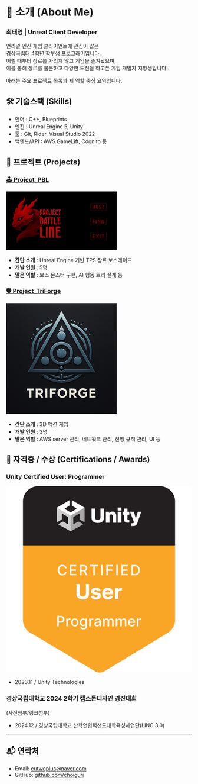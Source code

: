 # 👋 소개 (About Me) 
### 최태영 | Unreal Client Developer

언리얼 엔진 게임 클라이언트에 관심이 많은   
경상국립대 4학년 학부생 프로그래머입니다.   
어릴 때부터 장르를 가리지 않고 게임을 즐겨왔으며,    
이를 통해 장르를 불문하고 다양한 도전을 하고픈 게임 개발자 지망생입니다!   

아래는 주요 프로젝트 목록과 제 역할 중심 요약입니다.



## 🛠️ 기술스택 (Skills)
- 언어 : C++, Blueprints
- 엔진 : Unreal Engine 5, Unity
- 툴 : Git, Rider, Visual Studio 2022
- 백엔드/API : AWS GameLift, Cognito 등



## 📁 프로젝트 (Projects)

### [🕹️ Project_PBL](./Project_PBL/)
<a href="https://youtu.be/-3ciZHhTgDc">
  <img src="./Source/Image/PBL_thumbnail.png" alt="PBL 썸네일" width="300"/>
</a>
<ul>
  <li><strong>간단 소개</strong> : Unreal Engine 기반 TPS 장르 보스레이드</li>
  <li><strong>개발 인원</strong> : 5명</li>
  <li><strong>맡은 역할</strong> : 보스 몬스터 구현, AI 행동 트리 설계 등</li>
</ul>


### [🛡️ Project_TriForge](./Project_TriForge/)
<a href="https://youtu.be/lo1SQH9PyY0">
  <img src="./Source/Image/TriForge_thumbnail.png" alt="TriForge 썸네일" width="300"/>
</a>
<ul>
  <li><strong>간단 소개</strong> : 3D 액션 게임</li>
  <li><strong>개발 인원</strong> : 3명</li>
  <li><strong>맡은 역할</strong> : AWS server 관리, 네트워크 관리, 진행 규칙 관리, UI 등</li>
</ul>



## 📌 자격증 / 수상 (Certifications / Awards)

### Unity Certified User: Programmer
[![자격증 이미지](./Source/Image/unity-certified-user-programmer.png)](https://www.credly.com/badges/66087beb-5e31-41a6-aa80-5e04aa4ca27e/public_url)
- 2023.11 / Unity Technologies

### 경상국립대학교 2024 2학기 캡스톤디자인 경진대회
(사진첨부/링크첨부)   
- 2024.12 / 경상국립대학교 산학연협력선도대학육성사업단(LINC 3.0)



---

## 📬 연락처

- Email: cutwoplus@naver.com
- GitHub: [github.com/choiguri](https://github.com/choiguri)
